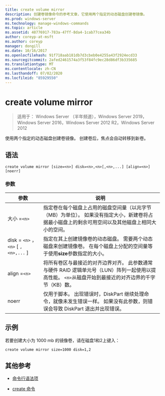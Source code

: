 ```yaml
---
title: create volume mirror
description: 创建卷镜像命令的参考文章，它使用两个指定的动态磁盘创建卷镜像。
ms.prod: windows-server
ms.technology: manage-windows-commands
ms.topic: article
ms.assetid: 48776917-783a-47ff-8da4-1cab77cea34b
author: coreyp-at-msft
ms.author: coreyp
manager: dongill
ms.date: 10/16/2017
ms.openlocfilehash: 91f718aab181db7d3cbeb0e4255a43f2924ecd33
ms.sourcegitcommit: 2afed2461574a3f53f84fc9ec28d86df3b335685
ms.translationtype: MT
ms.contentlocale: zh-CN
ms.lasthandoff: 07/02/2020
ms.locfileid: "85929550"
---
```

# <a name="create-volume-mirror"></a>create volume mirror

> 适用于： Windows Server （半年频道），Windows Server 2019，Windows Server 2016，Windows Server 2012 R2，Windows Server 2012

使用两个指定的动态磁盘创建卷镜像。 创建卷后，焦点会自动转移到新卷。

## <a name="syntax"></a>语法

```
create volume mirror [size=<n>] disk=<n>,<n>[,<n>,...] [align=<n>] [noerr]
```

### <a name="parameters"></a>参数

| 参数 | 说明 |
| --------- | ----------- |
| 大小 =`<n>` | 指定卷在每个磁盘上占用的磁盘空间量（以兆字节（MB）为单位）。 如果没有指定大小，新建卷将占据最小磁盘上的剩余可用空间以及其他磁盘上相同大小的空间。 |
| disk = `<n>` ， `<n>` [ `,<n>,...` ] | 指定在其上创建镜像卷的动态磁盘。 需要两个动态磁盘来创建镜像卷。 在每个磁盘上分配的空间量等于使用**size**参数指定的大小。 |
| align =`<n>` | 将所有卷区与最接近的对齐边界对齐。 此参数通常与硬件 RAID 逻辑单元号（LUN）阵列一起使用以提高性能。 `<n>`从磁盘开始到最接近的对齐边界的千字节（KB）数。 |
| noerr | 仅用于脚本。 出现错误时，DiskPart 继续处理命令，就像未发生错误一样。 如果没有此参数，则错误会导致 DiskPart 退出并出现错误。 |

## <a name="examples"></a>示例

若要创建大小为 1000 mb 的镜像卷，请在磁盘1和2上键入：

```
create volume mirror size=1000 disk=1,2
```

## <a name="additional-references"></a>其他参考

- [命令行语法项](command-line-syntax-key.md)

- [create 命令](create.md)
